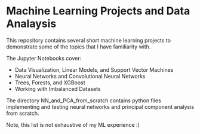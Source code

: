 # Machine Learning Projects and Data Analaysis
This repository contains several short machine learning projects to demonstrate some of the topics that I have familiarity with.

The Jupyter Notebooks cover:
- Data Visualization, Linear Models, and Support Vector Machines
- Neural Networks and Convolutional Neural Networks
- Trees, Forests, and XGBoost
- Working with Imbalanced Datasets

The directory NN_and_PCA_from_scratch contains python files implementing and testing neural networks and principal component analysis from scratch.

Note, this list is not exhaustive of my ML experience :) 